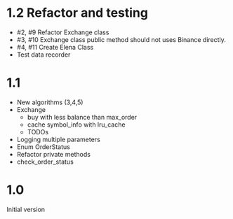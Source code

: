 # 1.2 Refactor and testing
- #2, #9 Refactor Exchange class
- #3, #10 Exchange class public method should not uses Binance directly.
- #4, #11 Create Elena Class
- Test data recorder

# 1.1
- New algorithms (3,4,5)
- Exchange 
  - buy with less balance than max_order
  - cache symbol_info with lru_cache
  - TODOs
- Logging multiple parameters
- Enum OrderStatus
- Refactor private methods
- check_order_status

# 1.0
Initial version